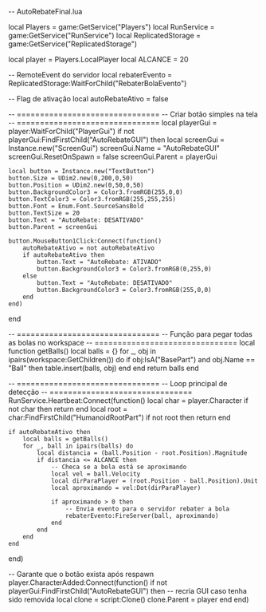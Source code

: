 -- AutoRebateFinal.lua

local Players = game:GetService("Players")
local RunService = game:GetService("RunService")
local ReplicatedStorage = game:GetService("ReplicatedStorage")

local player = Players.LocalPlayer
local ALCANCE = 20

-- RemoteEvent do servidor
local rebaterEvento = ReplicatedStorage:WaitForChild("RebaterBolaEvento")

-- Flag de ativação
local autoRebateAtivo = false

-- ===============================
-- Criar botão simples na tela
-- ===============================
local playerGui = player:WaitForChild("PlayerGui")
if not playerGui:FindFirstChild("AutoRebateGUI") then
    local screenGui = Instance.new("ScreenGui")
    screenGui.Name = "AutoRebateGUI"
    screenGui.ResetOnSpawn = false
    screenGui.Parent = playerGui

    local button = Instance.new("TextButton")
    button.Size = UDim2.new(0,200,0,50)
    button.Position = UDim2.new(0,50,0,50)
    button.BackgroundColor3 = Color3.fromRGB(255,0,0)
    button.TextColor3 = Color3.fromRGB(255,255,255)
    button.Font = Enum.Font.SourceSansBold
    button.TextSize = 20
    button.Text = "AutoRebate: DESATIVADO"
    button.Parent = screenGui

    button.MouseButton1Click:Connect(function()
        autoRebateAtivo = not autoRebateAtivo
        if autoRebateAtivo then
            button.Text = "AutoRebate: ATIVADO"
            button.BackgroundColor3 = Color3.fromRGB(0,255,0)
        else
            button.Text = "AutoRebate: DESATIVADO"
            button.BackgroundColor3 = Color3.fromRGB(255,0,0)
        end
    end)
end

-- ===============================
-- Função para pegar todas as bolas no workspace
-- ===============================
local function getBalls()
    local balls = {}
    for _, obj in ipairs(workspace:GetChildren()) do
        if obj:IsA("BasePart") and obj.Name == "Ball" then
            table.insert(balls, obj)
        end
    end
    return balls
end

-- ===============================
-- Loop principal de detecção
-- ===============================
RunService.Heartbeat:Connect(function()
    local char = player.Character
    if not char then return end
    local root = char:FindFirstChild("HumanoidRootPart")
    if not root then return end

    if autoRebateAtivo then
        local balls = getBalls()
        for _, ball in ipairs(balls) do
            local distancia = (ball.Position - root.Position).Magnitude
            if distancia <= ALCANCE then
                -- Checa se a bola está se aproximando
                local vel = ball.Velocity
                local dirParaPlayer = (root.Position - ball.Position).Unit
                local aproximando = vel:Dot(dirParaPlayer)

                if aproximando > 0 then
                    -- Envia evento para o servidor rebater a bola
                    rebaterEvento:FireServer(ball, aproximando)
                end
            end
        end
    end
end)

-- Garante que o botão exista após respawn
player.CharacterAdded:Connect(function()
    if not playerGui:FindFirstChild("AutoRebateGUI") then
        -- recria GUI caso tenha sido removida
        local clone = script:Clone()
        clone.Parent = player
    end
end)
